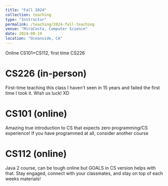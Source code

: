 ```yaml
---
title: "Fall 2024"
collection: teaching
type: "Instructor"
permalink: /teaching/2024-fall-teaching
venue: "MiraCosta, Computer Science"
date: 2024-08-19
location: "Oceanside, CA"
---
```


Online CS101+CS112, first time CS226

CS226 (in-person)
======
First-time teaching this class I haven't seen in 15 years and failed the first time I took it. Wish us luck! XD

CS101 (online)
======
Amazing true introduction to CS that expects zero programming/CS experience! If you have programmed at all, consider another course

CS112 (online)
======
Java 2 course, can be tough online but GOALS in CS version helps with that. Stay engaged, connect with your classmates, and stay on top of each weeks materials!
